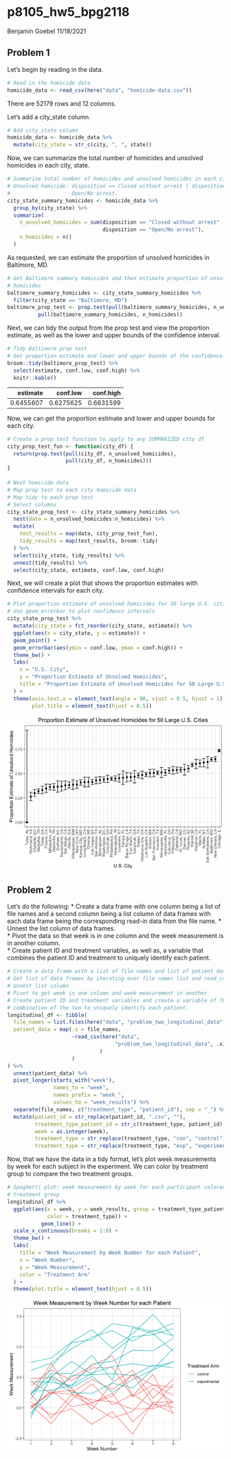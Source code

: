p8105\_hw5\_bpg2118
================
Benjamin Goebel
11/18/2021

## Problem 1

Let’s begin by reading in the data.

``` r
# Read in the homicide data
homicide_data <- read_csv(here("data", "homicide-data.csv"))
```

There are 52179 rows and 12 columns.

Let’s add a city\_state column.

``` r
# Add city_state column
homicide_data <- homicide_data %>%
  mutate(city_state = str_c(city, ", ", state))
```

Now, we can summarize the total number of homicides and unsolved
homicides in each city, state.

``` r
# Summarize total number of homicides and unsolved homicides in each city, state
# Unsolved homicide: disposition == Closed without arrest | disposition ==
#                    Open/No arrest.
city_state_summary_homicides <- homicide_data %>%
  group_by(city_state) %>%
  summarize(
    n_unsolved_homicides = sum(disposition == "Closed without arrest" |
                               disposition == "Open/No arrest"),
    n_homicides = n()
  )
```

As requested, we can estimate the proportion of unsolved homicides in
Baltimore, MD.

``` r
# Get Baltimore summary homicides and then estimate proportion of unsolved
# homicides
baltimore_summary_homicides <- city_state_summary_homicides %>%
  filter(city_state == "Baltimore, MD")
baltimore_prop_test <- prop.test(pull(baltimore_summary_homicides, n_unsolved_homicides),
          pull(baltimore_summary_homicides, n_homicides))
```

Next, we can tidy the output from the prop test and view the proportion
estimate, as well as the lower and upper bounds of the confidence
interval.

``` r
# Tidy Baltimore prop test
# Get proportion estimate and lower and upper bounds of the confidence interval
broom::tidy(baltimore_prop_test) %>%
  select(estimate, conf.low, conf.high) %>%
  knitr::kable()
```

|  estimate |  conf.low | conf.high |
|----------:|----------:|----------:|
| 0.6455607 | 0.6275625 | 0.6631599 |

Now, we can get the proportion estimate and lower and upper bounds for
each city.

``` r
# Create a prop test function to apply to any SUMMARIZED city df
city_prop_test_fun <- function(city_df) {
  return(prop.test(pull(city_df, n_unsolved_homicides), 
                   pull(city_df, n_homicides)))
}

# Nest homicide data
# Map prop test to each city homicide data
# Map tidy to each prop test
# Select columns
city_state_prop_test <- city_state_summary_homicides %>%
  nest(data = n_unsolved_homicides:n_homicides) %>%
  mutate(
    test_results = map(data, city_prop_test_fun),
    tidy_results = map(test_results, broom::tidy)
  ) %>%
  select(city_state, tidy_results) %>%
  unnest(tidy_results) %>%
  select(city_state, estimate, conf.low, conf.high)
```

Next, we will create a plot that shows the proportion estimates with
confidence intervals for each city.

``` r
# Plot proportion estimate of unsolved homicides for 50 large U.S. cities
# Use geom_errorbar to plot confidence intervals
city_state_prop_test %>%
  mutate(city_state = fct_reorder(city_state, estimate)) %>%
  ggplot(aes(x = city_state, y = estimate)) +
  geom_point() +
  geom_errorbar(aes(ymin = conf.low, ymax = conf.high)) +
  theme_bw() +
  labs(
    x = "U.S. City",
    y = "Proportion Estimate of Unsolved Homicides",
    title = "Proportion Estimate of Unsolved Homicides for 50 Large U.S. Cities"
  ) +
  theme(axis.text.x = element_text(angle = 90, vjust = 0.5, hjust = 1),
        plot.title = element_text(hjust = 0.5))
```

![](p8105_hw5_bpg2118_files/figure-gfm/unnamed-chunk-7-1.png)<!-- -->

## Problem 2

Let’s do the following: \* Create a data frame with one column being a
list of file names and a second column being a list column of data
frames with each data frame being the corresponding read-in data from
the file name. \* Unnest the list column of data frames.  
\* Pivot the data so that week is in one column and the week measurement
is in another column.  
\* Create patient ID and treatment variables, as well as, a variable
that combines the patient ID and treatment to uniquely identify each
patient.

``` r
# Create a data frame with a list of file names and list of patient data frames
# Get list of data frames by iterating over file names list and read_csv
# Unnest list column
# Pivot to get week in one column and week measurement in another
# Create patient ID and treatment variables and create a variable of the
# combination of the two to uniquely identify each patient.
longitudinal_df <- tibble(
  file_names = list.files(here("data", "problem_two_longitudinal_data")),
  patient_data = map(.x = file_names, 
                     ~read_csv(here("data", 
                                   "problem_two_longitudinal_data", .x)
                              )
                     )
) %>%
  unnest(patient_data) %>%
  pivot_longer(starts_with("week"),
               names_to = "week",
               names_prefix = "week_",
               values_to = "week_results") %>%
  separate(file_names, c("treatment_type", "patient_id"), sep = "_") %>%
  mutate(patient_id = str_replace(patient_id, ".csv", ""),
         treatment_type_patient_id = str_c(treatment_type, patient_id),
         week = as.integer(week),
         treatment_type = str_replace(treatment_type, "con", "control"),
         treatment_type = str_replace(treatment_type, "exp", "experimental"))
```

Now, that we have the data in a tidy format, let’s plot week
measurements by week for each subject in the experiment. We can color by
treatment group to compare the two treatment groups.

``` r
# Spaghetti plot: week measurement by week for each participant colored by
# treatment group
longitudinal_df %>%
  ggplot(aes(x = week, y = week_results, group = treatment_type_patient_id,
             color = treatment_type)) +
           geom_line() +
  scale_x_continuous(breaks = 1:8) +
  theme_bw() +
  labs(
    title = "Week Measurement by Week Number for each Patient",
    x = "Week Number",
    y = "Week Measurement",
    color = "Treatment Arm"
  ) +
  theme(plot.title = element_text(hjust = 0.5))
```

![](p8105_hw5_bpg2118_files/figure-gfm/unnamed-chunk-9-1.png)<!-- -->
